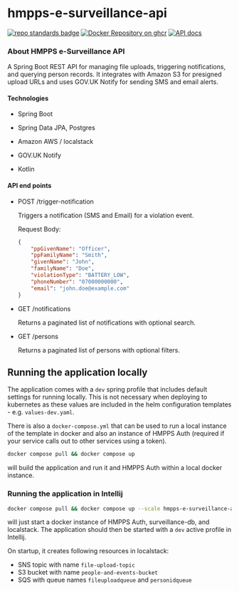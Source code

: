 # hmpps-e-surveillance-api

[![repo standards badge](https://img.shields.io/badge/endpoint.svg?&style=flat&logo=github&url=https%3A%2F%2Foperations-engineering-reports.cloud-platform.service.justice.gov.uk%2Fapi%2Fv1%2Fcompliant_public_repositories%2Fhmpps-e-surveillance-api)](https://operations-engineering-reports.cloud-platform.service.justice.gov.uk/public-report/hmpps-e-surveillance-api "Link to report")
[![Docker Repository on ghcr](https://img.shields.io/badge/ghcr.io-repository-2496ED.svg?logo=docker)](https://ghcr.io/ministryofjustice/hmpps-e-surveillance-api)
[![API docs](https://img.shields.io/badge/API_docs_-view-85EA2D.svg?logo=swagger)](https://hmpps-e-surveillance-api-dev.hmpps.service.justice.gov.uk/webjars/swagger-ui/index.html?configUrl=/v3/api-docs)

### About HMPPS e-Surveillance API

A Spring Boot REST API for managing file uploads, triggering notifications, and querying person records. It integrates with Amazon S3 for presigned upload URLs and uses GOV.UK Notify for sending SMS and email alerts.

#### Technologies

* Spring Boot

* Spring Data JPA, Postgres

* Amazon AWS / localstack

* GOV.UK Notify

* Kotlin

#### API end points

* POST /trigger-notification

    Triggers a notification (SMS and Email) for a violation event.

    Request Body:
    
    ```json
    {
        "ppGivenName": "Officer",
        "ppFamilyName": "Smith",
        "givenName": "John",
        "familyName": "Doe",
        "violationType": "BATTERY_LOW",
        "phoneNumber": "07000000000",
        "email": "john.doe@example.com"
    }

* GET /notifications

  Returns a paginated list of notifications with optional search.


* GET /persons

  Returns a paginated list of persons with optional filters.
  
## Running the application locally

The application comes with a `dev` spring profile that includes default settings for running locally. This is not
necessary when deploying to kubernetes as these values are included in the helm configuration templates -
e.g. `values-dev.yaml`.

There is also a `docker-compose.yml` that can be used to run a local instance of the template in docker and also an
instance of HMPPS Auth (required if your service calls out to other services using a token).

```bash
docker compose pull && docker compose up
```

will build the application and run it and HMPPS Auth within a local docker instance.

### Running the application in Intellij

```bash
docker compose pull && docker compose up --scale hmpps-e-surveillance-api=0
```

will just start a docker instance of HMPPS Auth, surveillance-db, and localstack. The application should then be started with a `dev` active profile
in Intellij.

On startup, it creates following resources in localstack:
* SNS topic with name `file-upload-topic`
* S3 bucket with name `people-and-events-bucket`
* SQS with queue names `fileuploadqueue` and `personidqueue`

